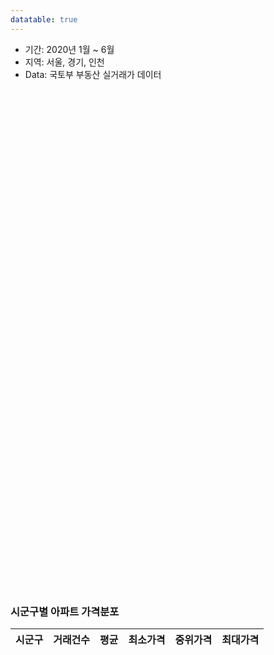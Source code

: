 ```yaml
---
datatable: true
---
```


- 기간: 2020년 1월 ~ 6월
- 지역: 서울, 경기, 인천
- Data: 국토부 부동산 실거래가 데이터

<html>
<head>
  <title>APT price</title>
  <link rel="stylesheet" href="https://unpkg.com/leaflet@1.6.0/dist/leaflet.css"
    integrity="sha512-xwE/Az9zrjBIphAcBb3F6JVqxf46+CDLwfLMHloNu6KEQCAWi6HcDUbeOfBIptF7tcCzusKFjFw2yuvEpDL9wQ=="
    crossorigin=""/>
  <script src="https://unpkg.com/leaflet@1.6.0/dist/leaflet.js"
    integrity="sha512-gZwIG9x3wUXg2hdXF6+rVkLF/0Vi9U8D2Ntg4Ga5I5BZpVkVxlJWbSQtXPSiUTtC0TjtGOmxa1AJPuV0CPthew=="
    crossorigin=""></script>
  <style>
    #mapid {width: 800px; height: 800px; }
    .info { padding: 6px 8px; font: 14px/16px Arial, Helvetica, sans-serif; background: white; background: rgba(255,255,255,0.8); box-shadow: 0 0 15px rgba(0,0,0,0.2); border-radius: 5px; } .info h4 { margin: 0 0 5px; color: #777; }
    .legend { text-align: left; line-height: 18px; color: #555; } .legend i { width: 18px; height: 18px; float: left; margin-right: 8px; opacity: 0.7; }
  </style>
  <meta name="viewport" content="width=device-width, initial-scale=1.0, maximum-scale=1.0, user-scalable=no" />
</head>
<body>

  <div id="mapid"></div>

  <script>

  // initialize the map
  var mymap = L.map('mapid').setView([37.541, 126.989], 9);
  var metropolitan = {% include metropolitan_price.json %}
  var geojson;
  
  function getColor(d) {
    return d > 200000 ? '#800026' :
           d > 100000 ? '#BD0026' :
           d > 80000  ? '#E31A1C' :
           d > 60000  ? '#FC4E2A' :
           d > 40000  ? '#FD8D3C' :
           d > 20000  ? '#FEB24C' :
           d > 10000  ? '#FED976' :
                        '#FFEDA0' ;
  }

  function style(feature) {
    return {
        fillColor: getColor(feature.properties.price),
        weight: 2,
        opacity: 1,
        color: 'white',
        dashArray: '3',
        fillOpacity: 0.7
    };
  }
  
  function highlightFeature(e) {
    var layer = e.target;

    layer.setStyle({
        weight: 5,
        color: '#666',
        dashArray: '',
        fillOpacity: 0.7
    });

    if (!L.Browser.ie && !L.Browser.opera && !L.Browser.edge) {
        layer.bringToFront();
    }
    info.update(layer.feature.properties);
  }
  
  function resetHighlight(e) {
    geojson.resetStyle(e.target);
    info.update();
  }
  
  function zoomToFeature(e) {
    map.fitBounds(e.target.getBounds());
  }
  
  function onEachFeature(feature, layer) {
    layer.on({
        mouseover: highlightFeature,
        mouseout: resetHighlight,
        click: zoomToFeature
    });
  }
  
  // load a tile layer
  L.tileLayer('https://api.mapbox.com/styles/v1/{id}/tiles/{z}/{x}/{y}?access_token={accessToken}', {
      attribution: 'Map data &copy; <a href="https://www.openstreetmap.org/">OpenStreetMap</a> contributors, <a href="https://creativecommons.org/licenses/by-sa/2.0/">CC-BY-SA</a>, Imagery © <a href="https://www.mapbox.com/">Mapbox</a>',
      maxZoom: 18,
      id: 'mapbox/streets-v11',
      tileSize: 512,
      zoomOffset: -1,
      accessToken: 'pk.eyJ1IjoiamlyZWhiYWsiLCJhIjoiY2thN29kam43MDFydDJzbnZjc215YXRwYiJ9.jpgsHugzt-5Duo__PUDdPA'
  }).addTo(mymap);
  

  geojson = L.geoJson(metropolitan, {
    style: style,
    onEachFeature: onEachFeature
  }).bindTooltip(function (layer) {
    return layer.feature.properties.SIG_KOR_NM;
  }
  ).addTo(mymap);
  
  var info = L.control();

  info.onAdd = function (map) {
    
    this._div = L.DomUtil.create('div', 'info'); // create a div with a class "info"
    this.update();
    return this._div;
  };

  // method that we will use to update the control based on feature properties passed
  info.update = function (props) {
    
    this._div.innerHTML = '<h4>수도권 APT 매매 중위가격</h4>' +  (props ?
        '<b>' + props.SIG_KOR_NM + '</b><br />' + props.price + ' 만원'
        : '지도에 마우스를 갖다 대세요');
  };

  info.addTo(mymap);
  
  var legend = L.control({position: 'bottomright'});

  legend.onAdd = function (map) {

    var div = L.DomUtil.create('div', 'info legend'),
        grades = [0, 10000, 20000, 40000, 60000, 80000, 100000, 200000],
        labels = [];

    // loop through our density intervals and generate a label with a colored square for each interval
    for (var i = 0; i < grades.length; i++) {
        div.innerHTML +=
            '<i style="background:' + getColor(grades[i] + 1) + '"></i> ' +
            grades[i] + (grades[i + 1] ? '&ndash;' + grades[i + 1] + '<br>' : '+');
    }

    return div;
  };

  legend.addTo(mymap);
  
  </script>
</body>
</html>



<html>
<head>
  <title>DataTable</title>
  <meta charset="utf-8">
  <link rel="stylesheet" type="text/css" href="https://cdn.datatables.net/1.10.18/css/jquery.dataTables.min.css"/>
  <script src="https://code.jquery.com/jquery-3.3.1.js"></script>
  <script src="https://cdn.datatables.net/1.10.18/js/jquery.dataTables.min.js"></script>
</head>
  
<body>
<h3>시군구별 아파트 가격분포</h3>
  <table id="Table" class="display" width="100%">
    <thead>
            <tr>
                <th>시군구</th>
                <th>거래건수</th>
                <th>평균</th>
                <th>최소가격</th>
                <th>중위가격</th>
                <th>최대가격</th>
            </tr>
    </thead>
  </table>
  <script>
  
  var jsonData = {% include metropolitan_apt_price_table.json %};
  var AptPrice = $("#Table");
 
  AptPrice.DataTable ({
      "data" : jsonData,
      "columns" : [
            {"data": "시군구"},
            {"data": "count"},
            {"data": "mean"},
            {"data": "min"},
            {"data": "50%"},
            {"data": "max"}
          ],
      paging: false,
      ordering: true
  });
  
  </script>  
</body>
</html>
